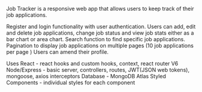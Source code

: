 Job Tracker is a responsive web app that allows users to keep track of their job applications.

Register and login functionality with user authentication. Users can add, edit and delete job applications, change job status and view job stats either as a bar chart or area chart.
Search function to find specific job applications. Pagination to display job applications on multiple pages (10 job applications per page ) Users can amend their profile.

Uses React - react hooks and custom hooks, context, react router V6 Node/Express - basic server, controllers, routes, JWT(JSON web tokens), mongoose, axios interceptors Database - MongoDB Atlas Styled Components - individual styles for each component
